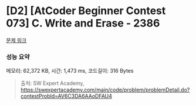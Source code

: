 # [D2] [AtCoder Beginner Contest 073] C. Write and Erase - 2386

[문제 링크](https://swexpertacademy.com/main/code/problem/problemDetail.do?contestProbId=AV6C3DA6AAoDFAU4) 

### 성능 요약

메모리: 62,372   KB, 시간: 1,473  ms, 코드길이: 316 Bytes



> 출처: SW Expert Academy, https://swexpertacademy.com/main/code/problem/problemDetail.do?contestProbId=AV6C3DA6AAoDFAU4